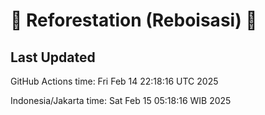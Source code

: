
# 🌳 Reforestation (Reboisasi) 🌲

## Last Updated

GitHub Actions time: Fri Feb 14 22:18:16 UTC 2025

Indonesia/Jakarta time: Sat Feb 15 05:18:16 WIB 2025
